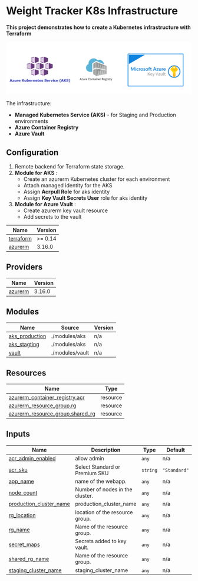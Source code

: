 # Weight Tracker K8s Infrastructure
**This project demonstrates how to create a Kubernetes infrastructure with Terraform**

![demo](doc/project12.png)

The infrastructure:
* **Managed Kubernetes Service (AKS)** - for Staging and Production environments
* **Azure Container Registry** 
* **Azure Vault**

## Configuration

1. Remote backend for Terraform state storage.
2. **Module for AKS** :
   - Create an azurerm Kubernetes cluster for each environment 
   - Attach managed identity for the AKS
   - Assign **Acrpull Role** for aks identity
   - Assign **Key Vault Secrets User** role for aks identity
3. **Module for Azure Vault** :
   - Create azurerm key vault resource
   - Add secrets to the vault



| Name | Version |
|------|---------|
| <a name="requirement_terraform"></a> [terraform](#requirement\_terraform) | >= 0.14 |
| <a name="requirement_azurerm"></a> [azurerm](#requirement\_azurerm) | 3.16.0 |

## Providers

| Name | Version |
|------|---------|
| <a name="provider_azurerm"></a> [azurerm](#provider\_azurerm) | 3.16.0 |

## Modules

| Name | Source | Version |
|------|--------|---------|
| <a name="module_aks_production"></a> [aks\_production](#module\_aks\_production) | ./modules/aks | n/a |
| <a name="module_aks_stagting"></a> [aks\_stagting](#module\_aks\_stagting) | ./modules/aks | n/a |
| <a name="module_vault"></a> [vault](#module\_vault) | ./modules/vault | n/a |

## Resources

| Name | Type |
|------|------|
| [azurerm_container_registry.acr](https://registry.terraform.io/providers/hashicorp/azurerm/3.16.0/docs/resources/container_registry) | resource |
| [azurerm_resource_group.rg](https://registry.terraform.io/providers/hashicorp/azurerm/3.16.0/docs/resources/resource_group) | resource |
| [azurerm_resource_group.shared_rg](https://registry.terraform.io/providers/hashicorp/azurerm/3.16.0/docs/resources/resource_group) | resource |

## Inputs

| Name | Description | Type | Default | Required |
|------|-------------|------|---------|:--------:|
| <a name="input_acr_admin_enabled"></a> [acr\_admin\_enabled](#input\_acr\_admin\_enabled) | allow admin | `any` | n/a | yes |
| <a name="input_acr_sku"></a> [acr\_sku](#input\_acr\_sku) | Select Standard or Premium SKU | `string` | `"Standard"` | no |
| <a name="input_app_name"></a> [app\_name](#input\_app\_name) | name of the webapp. | `any` | n/a | yes |
| <a name="input_node_count"></a> [node\_count](#input\_node\_count) | Number of nodes in the cluster. | `any` | n/a | yes |
| <a name="input_production_cluster_name"></a> [production\_cluster\_name](#input\_production\_cluster\_name) | production\_cluster\_name | `any` | n/a | yes |
| <a name="input_rg_location"></a> [rg\_location](#input\_rg\_location) | location of the resource group. | `any` | n/a | yes |
| <a name="input_rg_name"></a> [rg\_name](#input\_rg\_name) | Name of the resource group. | `any` | n/a | yes |
| <a name="input_secret_maps"></a> [secret\_maps](#input\_secret\_maps) | Secrets added to key vault. | `any` | n/a | yes |
| <a name="input_shared_rg_name"></a> [shared\_rg\_name](#input\_shared\_rg\_name) | Name of the resource group. | `any` | n/a | yes |
| <a name="input_staging_cluster_name"></a> [staging\_cluster\_name](#input\_staging\_cluster\_name) | staging\_cluster\_name | `any` | n/a | yes |

